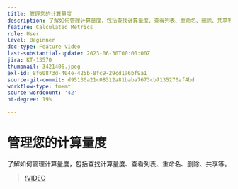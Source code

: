```yaml
---
title: 管理您的计算量度
description: 了解如何管理计算量度，包括查找计算量度、查看列表、重命名、删除、共享等。
feature: Calculated Metrics
role: User
level: Beginner
doc-type: Feature Video
last-substantial-update: 2023-06-30T00:00:00Z
jira: KT-13570
thumbnail: 3421406.jpeg
exl-id: 8f60873d-404e-425b-8fc9-29cd1a6bf9a1
source-git-commit: d95136a21c08312a81baba7673cb7135270af4bd
workflow-type: tm+mt
source-wordcount: '42'
ht-degree: 19%

---
```


# 管理您的计算量度

了解如何管理计算量度，包括查找计算量度、查看列表、重命名、删除、共享等。

>[!VIDEO](https://video.tv.adobe.com/v/3423584/?learn=on&captions=chi_hans)
